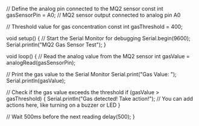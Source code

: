 // Define the analog pin connected to the MQ2 sensor
const int gasSensorPin = A0; // MQ2 sensor output connected to analog pin A0

// Threshold value for gas concentration
const int gasThreshold = 400; 

void setup() {
  // Start the Serial Monitor for debugging
  Serial.begin(9600);
  Serial.println("MQ2 Gas Sensor Test");
}

void loop() {
  // Read the analog value from the MQ2 sensor
  int gasValue = analogRead(gasSensorPin);
  
  // Print the gas value to the Serial Monitor
  Serial.print("Gas Value: ");
  Serial.println(gasValue);

  // Check if the gas value exceeds the threshold
  if (gasValue > gasThreshold) {
    Serial.println("Gas detected! Take action!");
    // You can add actions here, like turning on a buzzer or LED
  }

  // Wait 500ms before the next reading
  delay(500);
}
